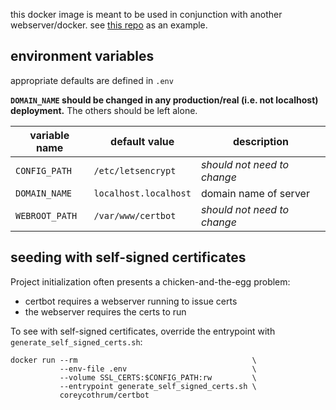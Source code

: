 this docker image is meant to be used in conjunction with another webserver/docker.
see [this repo](https://github.com/coreycothrum/nginx_docker_compose) as an example.

## environment variables
appropriate defaults are defined in `.env`

**`DOMAIN_NAME` should be changed in any production/real (i.e. not localhost) deployment.** The others should be left alone.

| variable name  | default value         | description                 |
| -------------- | --------------------- | --------------------------- |
| `CONFIG_PATH`  | `/etc/letsencrypt`    | *should not need to change* |
| `DOMAIN_NAME`  | `localhost.localhost` | domain name of server       |
| `WEBROOT_PATH` | `/var/www/certbot`    | *should not need to change* |

## seeding with self-signed certificates
Project initialization often presents a chicken-and-the-egg problem:
* certbot requires a webserver running to issue certs
* the webserver requires the certs to run

To see with self-signed certificates, override the entrypoint with `generate_self_signed_certs.sh`:

    docker run --rm                                       \
               --env-file .env                            \
               --volume SSL_CERTS:$CONFIG_PATH:rw         \
               --entrypoint generate_self_signed_certs.sh \
               coreycothrum/certbot
